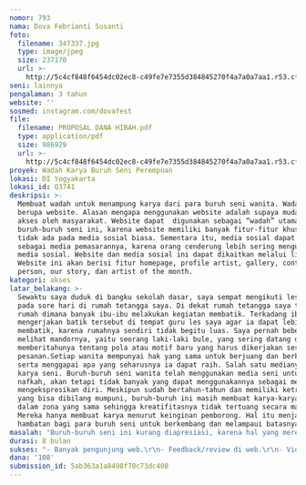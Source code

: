 ```yaml
---
nomor: 793
nama: Dova Febrianti Susanti
foto:
  filename: 347337.jpg
  type: image/jpeg
  size: 237170
  url: >-
    http://5c4cf848f6454dc02ec8-c49fe7e7355d384845270f4a7a0a7aa1.r53.cf2.rackcdn.com/3f3d0dce-42c2-4d14-b135-21e6ed146f38/347337.jpg
seni: lainnya
pengalaman: 3 tahun
website: ''
sosmed: instagram.com/dovafest
file:
  filename: PROPOSAL DANA HIBAH.pdf
  type: application/pdf
  size: 986929
  url: >-
    http://5c4cf848f6454dc02ec8-c49fe7e7355d384845270f4a7a0a7aa1.r53.cf2.rackcdn.com/f917c348-049e-4fbf-8ece-49203589e915/PROPOSAL%20DANA%20HIBAH.pdf
proyek: Wadah Karya Buruh Seni Perempuan
lokasi: DI Yogyakarta
lokasi_id: Q3741
deskripsi: >-
  Membuat wadah untuk menampung karya dari para buruh seni wanita. Wadah ini
  berupa website. Alasan mengapa menggunakan website adalah supaya mudah di
  akses oleh masyarakat. Website dapat  digunakan sebagai “wadah” utama bagi
  buruh-buruh seni ini, karena website memiliki banyak fitur-fitur khusus yang
  tidak ada pada media sosial biasa. Sementara itu, media sosial dapat digunakan
  sebagai media pemasarannya, karena orang cenderung lebih sering mengunjungi
  media sosial. Website dan media sosial ini dapat dikaitkan melalui link.
  Website ini akan berisi fitur homepage, profile artist, gallery, contact
  person, our story, dan artist of the month.
kategori: akses
latar_belakang: >-
  Sewaktu saya duduk di bangku sekolah dasar, saya sempat mengikuti les tambahan
  pada sore hari di rumah tetangga saya. Di dekat rumah tetangga saya terdapat
  rumah dimana banyak ibu-ibu melakukan kegiatan membatik. Terkadang ibu-ibu itu
  mengerjakan batik tersebut di tempat guru les saya agar ia dapat lebih leluasa
  membatik, karena rumahnya sendiri tidak begitu luas. Saya pernah beberapa kali
  melihat mandornya, yaitu seorang laki-laki bule, yang sering datang dan
  memberitahunya tentang pola atau motif baru yang harus dikerjakan sesuai
  pesanan.Setiap wanita mempunyai hak yang sama untuk berjuang dan berkarya
  serta menggapai apa yang seharusnya ia dapat raih. Salah satu medianya adalah
  karya seni. Buruh-buruh seni wanita telah menggunakan media seni untuk mencari
  nafkah, akan tetapi tidak banyak yang dapat menggunakannya sebagai media
  mengekspresikan diri. Meskipun sudah bertahun-tahun dan memiliki ketrampilan
  yang bisa dibilang mumpuni, buruh-buruh ini masih membuat karya-karya tersebut
  dalam zona yang sama sehingga kreatifitasnya tidak tertuang secara maksimal.
  Mereka hanya membuat karya menurut keinginan pemborong. Hal itu menjadi suatu
  hambatan bagi para buruh seni untuk berkembang dan melampaui batasnya. 
masalah: "Buruh-buruh seni ini kurang diapresiasi, karena hal yang mereka kerjakan dianggap “biasa” oleh orang-orang awam. Faktor usia serta kehidupan sosial juga mempengaruhi bagaimana mereka dapat menyebarkan atau memamerkan ketrampilan mereka. Dewasa ini banyak bermunculan akun-akun “seni” yang sudah terkenal, namun kontennya tidak terlalu mendidik. Para pemilik akun tersebut lantas menjadi suatu media untuk promosi, sehingga mereka memiliki pendapatan yang lebih dari cukup. Selain itu masyarakat seringkali melihat hanya dari angka pengikut, sehingga mereka justru lebih mengapresiasi seniman-seniman instan ini. Banyak seniman-seniman yang lebih pantas mendapatkan apresiasi tersebut. Yang peneliti maksud disini adalah para buruh-buruh seni yang telah menjadi pelaku seni selama bertahun-tahun akan tetapi tidak mendapatkan apresiasi yang berhak didapatkannya. Buruh-buruh seni ini biasanya berusia di atas 40 tahun, dimana mereka tidak tahu cara menggunakan media sosial sehingga terkesan tidak memiliki akses untuk menyebarluaskan hasil karya yang sudah mereka buat.\r\n"
durasi: 8 bulan
sukses: "- Banyak pengunjung web.\r\n- Feedback/review di web.\r\n- Video content/infografis berkelanjutan dan tayang sesuai jadwal.\r\n- Bisa mengangkat beragam seni/tokoh seni."
dana: '108'
submission_id: 5ab363a1a8498f70c73dc408
---
```

